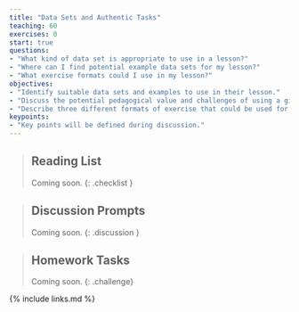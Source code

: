 ```yaml
---
title: "Data Sets and Authentic Tasks"
teaching: 60
exercises: 0
start: true
questions:
- "What kind of data set is appropriate to use in a lesson?"
- "Where can I find potential example data sets for my lesson?"
- "What exercise formats could I use in my lesson?"
objectives:
- "Identify suitable data sets and examples to use in their lesson."
- "Discuss the potential pedagogical value and challenges of using a given data set or example."
- "Describe three different formats of exercise that could be used for formative assessment in their lesson."
keypoints:
- "Key points will be defined during discussion."
---
```


> ## Reading List
>
> Coming soon.
{: .checklist }

> ## Discussion Prompts
>
> Coming soon.
{: .discussion }

> ## Homework Tasks
>
> Coming soon.
{: .challenge}

{% include links.md %}

